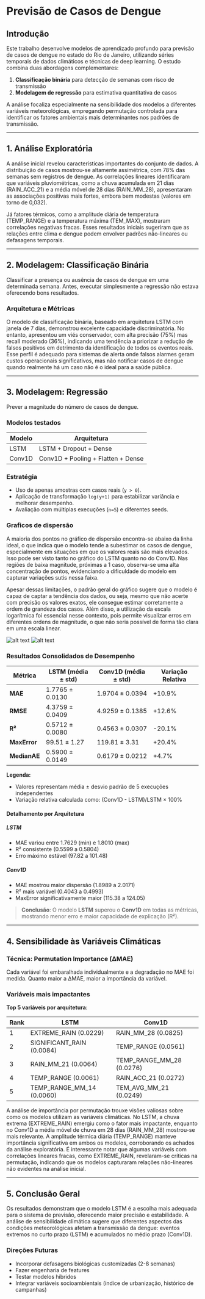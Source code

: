 # Previsão de Casos de Dengue

## Introdução

Este trabalho desenvolve modelos de aprendizado profundo para previsão de casos de dengue no estado do Rio de Janeiro, utilizando séries temporais de dados climáticos e técnicas de deep learning. O estudo combina duas abordagens complementares:  

1. **Classificação binária** para detecção de semanas com risco de transmissão  
2. **Modelagem de regressão** para estimativa quantitativa de casos  

A análise focaliza especialmente na sensibilidade dos modelos a diferentes variáveis meteorológicas, empregando permutação controlada para identificar os fatores ambientais mais determinantes nos padrões de transmissão.

---

## 1. Análise Exploratória

A análise inicial revelou características importantes do conjunto de dados. A distribuição de casos mostrou-se altamente assimétrica, com 78% das semanas sem registros de dengue. As correlações lineares identificaram que variáveis pluviométricas, como a chuva acumulada em 21 dias (RAIN_ACC_21) e a média móvel de 28 dias (RAIN_MM_28), apresentaram as associações positivas mais fortes, embora bem modestas (valores em torno de 0,032).

Já fatores térmicos, como a amplitude diária de temperatura (TEMP_RANGE) e a temperatura máxima (TEM_MAX), mostraram correlações negativas fracas. Esses resultados iniciais sugeriram que as relações entre clima e dengue podem envolver padrões não-lineares ou defasagens temporais.

---

## 2. Modelagem: Classificação Binária

Classificar a presença ou ausência de casos de dengue em uma determinada semana. Antes, executar simplesmente a regressão não estava oferecendo bons resultados.

### Arquitetura e Métricas  

O modelo de classificação binária, baseado em arquitetura LSTM com janela de 7 dias, demonstrou excelente capacidade discriminatória. No entanto, apresentou um viés conservador, com alta precisão (75%) mas recall moderado (36%), indicando uma tendência a priorizar a redução de falsos positivos em detrimento da identificação de todos os eventos reais. Esse perfil é adequado para sistemas de alerta onde falsos alarmes geram custos operacionais significativos, mas não notificar casos de dengue quando realmente há um caso não é o ideal para a saúde pública.

---

## 3. Modelagem: Regressão

Prever a magnitude do número de casos de dengue.

### Modelos testados

| Modelo   | Arquitetura                     |
|----------|----------------------------------|
| LSTM     | LSTM + Dropout + Dense          |
| Conv1D   | Conv1D + Pooling + Flatten + Dense |

### Estratégia

- Uso de apenas amostras com casos reais (`y > 0`).
- Aplicação de transformação `log(y+1)` para estabilizar variância e melhorar desempenho.
- Avaliação com múltiplas execuções (`n=5`) e diferentes seeds.

### Graficos de dispersão

A maioria dos pontos no gráfico de dispersão encontra-se abaixo da linha ideal, o que indica que o modelo tende a subestimar os casos de dengue, especialmente em situações em que os valores reais são mais elevados. Isso pode ser visto tanto no gráfico do LSTM quanto no do Conv1D. Nas regiões de baixa magnitude, próximas a 1 caso, observa-se uma alta concentração de pontos, evidenciando a dificuldade do modelo em capturar variações sutis nessa faixa.

Apesar dessas limitações, o padrão geral do gráfico sugere que o modelo é capaz de captar a tendência dos dados, ou seja, mesmo que não acerte com precisão os valores exatos, ele consegue estimar corretamente a ordem de grandeza dos casos. Além disso, a utilização da escala logarítmica foi essencial nesse contexto, pois permite visualizar erros em diferentes ordens de magnitude, o que não seria possível de forma tão clara em uma escala linear.

![alt text](image-3.png) ![alt text](image-4.png)

### Resultados Consolidados de Desempenho

| Métrica       | LSTM (média ± std)      | Conv1D (média ± std)    | Variação Relativa |
|---------------|-------------------------|-------------------------|------------------|
| **MAE**       | 1.7765 ± 0.0130         | 1.9704 ± 0.0394         | +10.9%           |
| **RMSE**      | 4.3759 ± 0.0409         | 4.9259 ± 0.1385         | +12.6%           |
| **R²**        | 0.5712 ± 0.0080         | 0.4563 ± 0.0307         | -20.1%           |
| **MaxError**  | 99.51 ± 1.27            | 119.81 ± 3.31           | +20.4%           |
| **MedianAE**  | 0.5900 ± 0.0149         | 0.6179 ± 0.0212         | +4.7%            |

**Legenda:**

- Valores representam média ± desvio padrão de 5 execuções independentes
- Variação relativa calculada como: (Conv1D - LSTM)/LSTM × 100%

#### Detalhamento por Arquitetura

##### LSTM

- MAE variou entre 1.7629 (min) e 1.8010 (max)
- R² consistente (0.5599 a 0.5804)
- Erro máximo estável (97.82 a 101.48)

##### Conv1D

- MAE mostrou maior dispersão (1.8989 a 2.0171)
- R² mais variável (0.4043 a 0.4993)
- MaxError significativamente maior (115.38 a 124.05)

> **Conclusão**: O modelo **LSTM** superou o **Conv1D** em todas as métricas, mostrando menor erro e maior capacidade de explicação (R²).

---

## 4. Sensibilidade às Variáveis Climáticas

### Técnica: Permutation Importance (ΔMAE)

Cada variável foi embaralhada individualmente e a degradação no MAE foi medida. Quanto maior a ΔMAE, maior a importância da variável.

### Variáveis mais impactantes

**Top 5 variáveis por arquitetura**:  

| Rank | LSTM                | Conv1D              |
|------|---------------------|---------------------|
| 1    | EXTREME_RAIN (0.0229)| RAIN_MM_28 (0.0825) |
| 2    | SIGNIFICANT_RAIN (0.0084)| TEMP_RANGE (0.0561)|
| 3    | RAIN_MM_21 (0.0064) | TEMP_RANGE_MM_28 (0.0276)|
| 4    | TEMP_RANGE (0.0061) | RAIN_ACC_21 (0.0272)|
| 5    | TEMP_RANGE_MM_14 (0.0060)| TEM_AVG_MM_21 (0.0249)|

A análise de importância por permutação trouxe visões valiosas sobre como os modelos utilizam as variáveis climáticas. No LSTM, a chuva extrema (EXTREME_RAIN) emergiu como o fator mais impactante, enquanto no Conv1D a média móvel de chuva em 28 dias (RAIN_MM_28) mostrou-se mais relevante. A amplitude térmica diária (TEMP_RANGE) manteve importância significativa em ambos os modelos, corroborando os achados da análise exploratória. É interessante notar que algumas variáveis com correlações lineares fracas, como EXTREME_RAIN, revelaram-se críticas na permutação, indicando que os modelos capturaram relações não-lineares não evidentes na análise inicial.

---

## 5. Conclusão Geral

Os resultados demonstram que o modelo LSTM é a escolha mais adequada para o sistema de previsão, oferecendo maior precisão e estabilidade. A análise de sensibilidade climática sugere que diferentes aspectos das condições meteorológicas afetam a transmissão da dengue: eventos extremos no curto prazo (LSTM) e acumulados no médio prazo (Conv1D).

### Direções Futuras  

- Incorporar defasagens biológicas customizadas (2-8 semanas)
- Fazer engenharia de features
- Testar modelos híbridos
- Integrar variáveis socioambientais (índice de urbanização, histórico de campanhas)  
